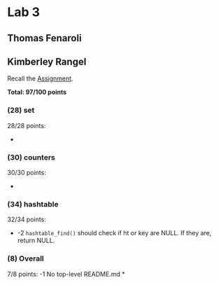 # Lab 3

## Thomas Fenaroli

## Kimberley Rangel

Recall the [Assignment](https://www.cs.dartmouth.edu/~cs50/Labs/lab3).

**Total: 97/100 points**

### (28) set

28/28 points:

* 

### (30) counters

30/30 points:

* 

### (34) hashtable

32/34 points:

* -2 `hashtable_find()` should check if ht or key are NULL. If they are, return NULL.

### (8) Overall
7/8 points:
-1 No top-level README.md
* 